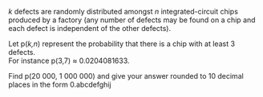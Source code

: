 <p>
<var>k</var> defects are randomly distributed amongst <var>n</var> integrated-circuit chips produced by a factory (any number of defects may be found on a chip and each defect is independent of the other defects).
</p>
<p>
Let p(<var>k,n</var>) represent the probability that there is a chip with at least 3 defects.<br />
For instance p(3,7) ≈ 0.0204081633.
</p>
<p>
Find p(20 000, 1 000 000) and give your answer rounded to 10 decimal places in the form 0.abcdefghij
</p>
